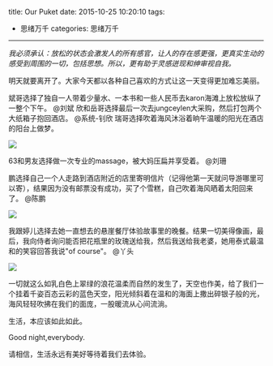 title: Our Puket
date: 2015-10-25 10:20:10
tags: 
- 思绪万千
categories: 思绪万千

---

*我必须承认：放松的状态会激发人的所有感官，让人的存在感更强，更真实生动的感受到周围的一切，包括思想。所以，更有助于灵感迸现和绅审视自我。*

明天就要离开了。大家今天都以各种自己喜欢的方式让这一天变得更加难忘美丽。
<!-- more -->
斌哥选择了独自一人带着少量水、一本书和一些人民币去karon海滩上放松放纵了一整个下午。 @刘斌 欣和岳哥选择最后一次去jungceylen大采购，然后打包两个大纸箱子抱回酒店。 @系统-钊欣 瑞哥选择吹着海风沐浴着晌午温暖的阳光在酒店的阳台上做梦。

![](/images/puket3.jpeg)

63和男友选择做一次专业的massage，被大妈压扁并享受着。 @刘珊 

鹏选择自己一个人走路到酒店附近的店里寄明信片（记得他第一天就问导游哪里可以寄），结果因为没有邮票没有成功，买了个雪糕，自己吹着海风晒着太阳回来了。 @陈鹏 

![](/images/puket1.jpeg)

我跟婷儿选择去她一直想去的悬崖餐厅体验故事里的晚餐。结果一切美得像画，最后，我向侍者询问能否把花瓶里的玫瑰送给我，然后我送给我老婆，她用泰式最温和的笑容回答我说"of course"。 @丫头 

![](/images/puket2.jpeg)

一切就这么如乳白色上翠绿的浪花温柔而自然的发生了，天空也作美，给了我们一个挂着千姿百态云彩的蓝色天空，阳光倾斜着在温和的海面上撒出碎银子般的光，海风轻轻吹拂在我们的面庞，一股暖流从心间流淌。

生活，本应该如此如此。

Good night,everybody.

请相信，生活永远有美好等待着我们去体验。